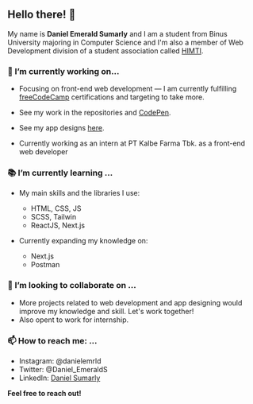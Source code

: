 ## Hello there! 👋

My name is **Daniel Emerald Sumarly** and I am a student from Binus University majoring in Computer Science and I'm also a member of Web Development division of a student association called [HIMTI](https://ofog.himti.or.id/).

### :hammer: I’m currently working on...
- Focusing on front-end web development — I am currently fulfilling [freeCodeCamp](https://www.freecodecamp.org/learn/) certifications and targeting to take more.

- See my work in the repositories and [CodePen](https://codepen.io/collection/bNRLWQ).

- See my app designs [here](https://www.figma.com/@danielemerald).

- Currently working as an intern at PT Kalbe Farma Tbk. as a front-end web developer

### :books: I’m currently learning ...
- My main skills and the libraries I use:
  - HTML, CSS, JS
  - SCSS, Tailwin
  - ReactJS, Next.js
  
- Currently expanding my knowledge on:
  - Next.js
  - Postman

### 👯 I’m looking to collaborate on ...
- More projects related to web development and app designing would improve my knowledge and skill. Let's work together!
- Also opent to work for internship.

### 📫 How to reach me: ...
- Instagram: @danielemrld
- Twitter: @Daniel_EmeraldS
- LinkedIn: [Daniel Sumarly](https://linkedin.com/in/danielemerald)

**Feel free to reach out!**

<!--
**Pilvorm/Pilvorm** is a ✨ _special_ ✨ repository because its `README.md` (this file) appears on your GitHub profile.

Here are some ideas to get you started:

- 🔭 I’m currently working on ...
- 🌱 I’m currently learning ...
- 👯 I’m looking to collaborate on ...
- 🤔 I’m looking for help with ...
- 💬 Ask me about ...
- 📫 How to reach me: ...
- 😄 Pronouns: ...
- ⚡ Fun fact: ...
-->
